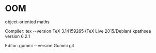 # OOM
object-oriented maths

Compiler: tex --version
TeX 3.14159265 (TeX Live 2015/Debian)
kpathsea version 6.2.1

Editor: gummi --version
Gummi git
